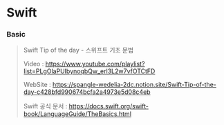 # Swift

  ### Basic
   > Swift Tip of the day - 스위프트 기초 문법 
   > 
   > Video : https://www.youtube.com/playlist?list=PLgOlaPUIbynoqbQw_erl3L2w7vfOTCtFD
   > 
   > WebSite : https://spangle-wedelia-2dc.notion.site/Swift-Tip-of-the-day-c428bfd990674bcfa2a4973e5d08c4eb
   > 
   > Swift 공식 문서 : https://docs.swift.org/swift-book/LanguageGuide/TheBasics.html
